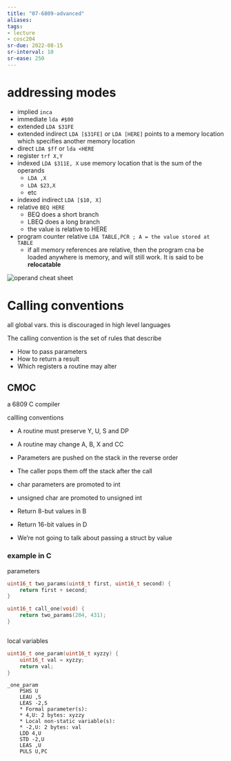 ```yaml
---
title: "07-6809-advanced"
aliases: 
tags: 
- lecture
- cosc204
sr-due: 2022-08-15
sr-interval: 10
sr-ease: 250
---
```


# addressing modes
- implied `inca`
- immediate `lda #$00`
- extended `LDA $31FE` 
- extended indirect `LDA [$31FE]` or `LDA [HERE]` points to a memory location which specifies another memory location
- direct `LDA $ff` or `lda <HERE`
- register `trf X,Y`
- indexed `LDA $311E, X` use memory location that is the sum of the operands
	- `LDA ,X`
	- `LDA $23,X`
	- etc
- indexed indirect `LDA [$10, X]`
- relative `BEQ HERE`
	- BEQ does a short branch
	- LBEQ does a long branch
	- the value is relative to HERE
- program counter relative `LDA TABLE,PCR ; A = the value stored at TABLE`
	- if all memory references are relative, then the program cna be loaded anywhere is memory, and will still work. It is said to be **relocatable**

![operand cheat sheet](https://i.imgur.com/mA7Y8bE.png)

# Calling conventions
all global vars. this is discouraged in high level languages

The calling convention is the set of rules that describe 
- How to pass parameters 
- How to return a result 
- Which registers a routine may alter

## CMOC
a 6809 C compiler

callling conventions
- A routine must preserve Y, U, S and DP 
- A routine may change A, B, X and CC 

- Parameters are pushed on the stack in the reverse order 
- The caller pops them off the stack after the call 

- char parameters are promoted to int 
- unsigned char are promoted to unsigned int 

- Return 8-but values in B 
- Return 16-bit values in D 

- We’re not going to talk about passing a struct by value

### example in C
parameters
``` c
uint16_t two_params(uint8_t first, uint16_t second) { 
	return first + second; 
} 

uint16_t call_one(void) { 
	return two_params(204, 431); 
}
```

```
```

local variables

``` c
uint16_t one_param(uint16_t xyzzy) { 
	uint16_t val = xyzzy; 
	return val; 
}
```

```
_one_param 
	PSHS U 
	LEAU ,S 
	LEAS -2,S 
	* Formal parameter(s): 
	* 4,U: 2 bytes: xyzzy 
	* Local non-static variable(s): 
	* -2,U: 2 bytes: val 
	LDD 4,U 
	STD -2,U 
	LEAS ,U 
	PULS U,PC
```
